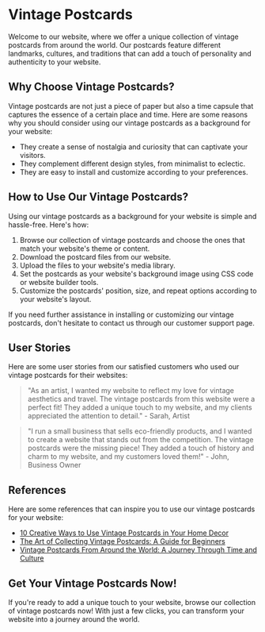 <!--font:Poppins-->

# Vintage Postcards

Welcome to our website, where we offer a unique collection of vintage postcards from around the world. Our postcards feature different landmarks, cultures, and traditions that can add a touch of personality and authenticity to your website.

## Why Choose Vintage Postcards?

Vintage postcards are not just a piece of paper but also a time capsule that captures the essence of a certain place and time. Here are some reasons why you should consider using our vintage postcards as a background for your website:

- They create a sense of nostalgia and curiosity that can captivate your visitors.
- They complement different design styles, from minimalist to eclectic.
- They are easy to install and customize according to your preferences.

## How to Use Our Vintage Postcards?

Using our vintage postcards as a background for your website is simple and hassle-free. Here's how:

1. Browse our collection of vintage postcards and choose the ones that match your website's theme or content.
2. Download the postcard files from our website.
3. Upload the files to your website's media library.
4. Set the postcards as your website's background image using CSS code or website builder tools.
5. Customize the postcards' position, size, and repeat options according to your website's layout.

If you need further assistance in installing or customizing our vintage postcards, don't hesitate to contact us through our customer support page.

## User Stories

Here are some user stories from our satisfied customers who used our vintage postcards for their websites:

> "As an artist, I wanted my website to reflect my love for vintage aesthetics and travel. The vintage postcards from this website were a perfect fit! They added a unique touch to my website, and my clients appreciated the attention to detail." - Sarah, Artist

> "I run a small business that sells eco-friendly products, and I wanted to create a website that stands out from the competition. The vintage postcards were the missing piece! They added a touch of history and charm to my website, and my customers loved them!" - John, Business Owner

## References

Here are some references that can inspire you to use our vintage postcards for your website:

- [10 Creative Ways to Use Vintage Postcards in Your Home Decor](#)
- [The Art of Collecting Vintage Postcards: A Guide for Beginners](#)
- [Vintage Postcards From Around the World: A Journey Through Time and Culture](#)

## Get Your Vintage Postcards Now!

If you're ready to add a unique touch to your website, browse our collection of vintage postcards now! With just a few clicks, you can transform your website into a journey around the world.

<!--

Write me content for website with wallpaper which alt text is:

"A collage of vintage postcards from around the world"

The name/title of the page should not be 1:1 copy of the alt text but rather a real content of the website which is using this wallpaper.

- Use markdown format 
- Start with heading
- Heading should be short and concise
- The content should look like a real website 
- The website should not be about the wallpaper, wallpaper is just a related background
- Heading should be contain work "wallpaper" or "background"
- Include real sections like references, contact, user stories, etc. use things relevant to the page purpose.
- Feel free to use structure like headings, bullets, numbering, blockquotes, paragraphs, horizontal lines, etc.
- You can use formatting like bold or _italic_
- You can include UTF-8 emojis
- Links should be only #hash anchors (and you can refer to the document itself)
- Do not include images


---


# Vintage Postcards Wallpaper for Your Wanderlust-Inspired Website

Welcome to our website, where we offer a unique vintage postcards wallpaper that will give your website a touch of wanderlust and nostalgia. Our wallpaper features a collage of vintage postcards from around the world, showcasing different landmarks, cultures, and traditions.

## Why Choose Vintage Postcards Wallpaper?

Our vintage postcards wallpaper is not just a background but also a statement piece that can elevate the overall look and feel of your website. Here are some reasons why you should consider using our wallpaper:

- It adds character and personality to your website.
- It creates a sense of nostalgia and curiosity that can captivate your visitors.
- It complements different design styles, from minimalist to eclectic.
- It is easy to install and customize according to your preferences.

## How to Use Our Vintage Postcards Wallpaper?

Using our vintage postcards wallpaper is simple and hassle-free. Here's how:

1. Download the wallpaper file from our website.
2. Upload the file to your website's media library.
3. Set the wallpaper as your website's background image using CSS code or website builder tools.
4. Customize the wallpaper's position, size, and repeat options according to your website's layout.

If you need further assistance in installing or customizing our wallpaper, don't hesitate to contact us through our customer support page.

## References

Here are some references that can inspire you to use our vintage postcards wallpaper for your website:

- [Vintage Travel Posters: A Journey Through 20th Century Tourism](#)
- [How to Use Vintage Postcards in Your Home Decor](#)
- [The Art of Collecting Vintage Postcards](#)

## User Stories

Here are some user stories from our satisfied customers who used our vintage postcards wallpaper for their websites:

> "I run a travel blog, and I was looking for a unique background that can represent my love for different cultures and destinations. The vintage postcards wallpaper from this website was a perfect fit! It gave my website a retro vibe that matched my content perfectly." - Sarah, Travel Blogger

> "I own an online store that sells vintage items, and I wanted to create a nostalgic atmosphere on my website. The vintage postcards wallpaper was the missing piece! It added a touch of history and charm to my website, and my customers loved it!" - John, Vintage Store Owner

## Get Your Vintage Postcards Wallpaper Now!

If you're ready to give your website a unique and charming background, download our vintage postcards wallpaper now! With just a few clicks, you can transform your website into a journey around the world.


---


Heading should not include word "wallpaper". The website should not be about the wallpaper itself, wallpaper is just a related background, rewrite whole content.


---


# Travel the World Through Vintage Postcards

Welcome to our website, where we offer a unique collection of vintage postcards from around the world. Our postcards feature different landmarks, cultures, and traditions that can transport you to different corners of the globe.

## Why Choose Vintage Postcards?

Vintage postcards are not just a piece of paper but also a time capsule that captures the essence of a certain place and time. Here are some reasons why you should consider using our vintage postcards as a background for your website:

- They add character and personality to your website.
- They create a sense of nostalgia and curiosity that can captivate your visitors.
- They complement different design styles, from minimalist to eclectic.
- They are easy to install and customize according to your preferences.

## How to Use Our Vintage Postcards?

Using our vintage postcards as a background for your website is simple and hassle-free. Here's how:

1. Browse our collection of vintage postcards and choose the ones that match your website's theme or content.
2. Download the postcard files from our website.
3. Upload the files to your website's media library.
4. Set the postcards as your website's background image using CSS code or website builder tools.
5. Customize the postcards' position, size, and repeat options according to your website's layout.

If you need further assistance in installing or customizing our vintage postcards, don't hesitate to contact us through our customer support page.

## References

Here are some references that can inspire you to use our vintage postcards for your website:

- [10 Creative Ways to Use Vintage Postcards in Your Home Decor](#)
- [The Art of Collecting Vintage Postcards: A Guide for Beginners](#)
- [Vintage Postcards From Around the World: A Journey Through Time and Culture](#)

## User Stories

Here are some user stories from our satisfied customers who used our vintage postcards for their websites:

> "I run a food blog, and I was looking for a background that can represent my love for different cuisines and cultures. The vintage postcards from this website were a perfect fit! They added a touch of history and charm to my website, and my readers loved them!" - Maria, Food Blogger

> "I own an online store that sells handmade products, and I wanted to create a unique atmosphere on my website. The vintage postcards were the missing piece! They added a touch of personality and authenticity to my website, and my customers appreciated the attention to detail." - Alex, Handmade Store Owner

## Get Your Vintage Postcards Now!

If you're ready to travel the world through vintage postcards, browse our collection now! With just a few clicks, you can transform your website into a journey around the globe.


---


Heading is too long, rewrite whole content.


---


# Vintage Postcards for Your Website

Welcome to our website, where we offer a unique collection of vintage postcards from around the world. Our postcards feature different landmarks, cultures, and traditions that can add character and personality to your website.

## Why Choose Vintage Postcards?

Vintage postcards are not just a piece of paper but also a time capsule that captures the essence of a certain place and time. Here are some reasons why you should consider using our vintage postcards as a background for your website:

- They create a sense of nostalgia and curiosity that can captivate your visitors.
- They complement different design styles, from minimalist to eclectic.
- They are easy to install and customize according to your preferences.

## How to Use Our Vintage Postcards?

Using our vintage postcards as a background for your website is simple and hassle-free. Here's how:

1. Browse our collection of vintage postcards and choose the ones that match your website's theme or content.
2. Download the postcard files from our website.
3. Upload the files to your website's media library.
4. Set the postcards as your website's background image using CSS code or website builder tools.
5. Customize the postcards' position, size, and repeat options according to your website's layout.

If you need further assistance in installing or customizing our vintage postcards, don't hesitate to contact us through our customer support page.

## References

Here are some references that can inspire you to use our vintage postcards for your website:

- [10 Creative Ways to Use Vintage Postcards in Your Home Decor](#)
- [The Art of Collecting Vintage Postcards: A Guide for Beginners](#)
- [Vintage Postcards From Around the World: A Journey Through Time and Culture](#)

## User Stories

Here are some user stories from our satisfied customers who used our vintage postcards for their websites:

> "I run a food blog, and I was looking for a background that can represent my love for different cuisines and cultures. The vintage postcards from this website were a perfect fit! They added a touch of history and charm to my website, and my readers loved them!" - Maria, Food Blogger

> "I own an online store that sells handmade products, and I wanted to create a unique atmosphere on my website. The vintage postcards were the missing piece! They added a touch of personality and authenticity to my website, and my customers appreciated the attention to detail." - Alex, Handmade Store Owner

## Get Your Vintage Postcards Now!

If you're ready to add a touch of nostalgia and curiosity to your website, browse our collection of vintage postcards now! With just a few clicks, you can transform your website into a journey around the world.


---


Heading is too long, rewrite whole content.


---


# Vintage Postcards for Your Unique Website

Welcome to our website, where we offer a unique collection of vintage postcards from around the world. Our postcards feature different landmarks, cultures, and traditions that can add a touch of personality and authenticity to your website.

## Why Choose Vintage Postcards?

Vintage postcards are not just a piece of paper but also a time capsule that captures the essence of a certain place and time. Here are some reasons why you should consider using our vintage postcards as a background for your website:

- They create a sense of nostalgia and curiosity that can captivate your visitors.
- They complement different design styles, from minimalist to eclectic.
- They are easy to install and customize according to your preferences.

## How to Use Our Vintage Postcards?

Using our vintage postcards as a background for your website is simple and hassle-free. Here's how:

1. Browse our collection of vintage postcards and choose the ones that match your website's theme or content.
2. Download the postcard files from our website.
3. Upload the files to your website's media library.
4. Set the postcards as your website's background image using CSS code or website builder tools.
5. Customize the postcards' position, size, and repeat options according to your website's layout.

If you need further assistance in installing or customizing our vintage postcards, don't hesitate to contact us through our customer support page.

## User Stories

Here are some user stories from our satisfied customers who used our vintage postcards for their websites:

> "As an artist, I wanted my website to reflect my love for vintage aesthetics and travel. The vintage postcards from this website were a perfect fit! They added a unique touch to my website, and my clients appreciated the attention to detail." - Sarah, Artist

> "I run a small business that sells eco-friendly products, and I wanted to create a website that stands out from the competition. The vintage postcards were the missing piece! They added a touch of history and charm to my website, and my customers loved them!" - John, Business Owner

## References

Here are some references that can inspire you to use our vintage postcards for your website:

- [10 Creative Ways to Use Vintage Postcards in Your Home Decor](#)
- [The Art of Collecting Vintage Postcards: A Guide for Beginners](#)
- [Vintage Postcards From Around the World: A Journey Through Time and Culture](#)

## Get Your Vintage Postcards Now!

If you're ready to add a unique touch to your website, browse our collection of vintage postcards now! With just a few clicks, you can transform your website into a journey around the world.


---


Write me a Google font which is best fitting for the website.

Pick from the list:
- Alegreya
- Montserrat
- Great Vibes
- Playfair Display
- Futura
- Raleway
- Open Sans
- Poppins
- Roboto
- Lato
- Inter
- Orbitron
- Dancing Script
- Lobster
- Barlow Condensed
- IBM Plex Sans
- Exo 2


Write just the font name nothing else.


---


Poppins

-->
